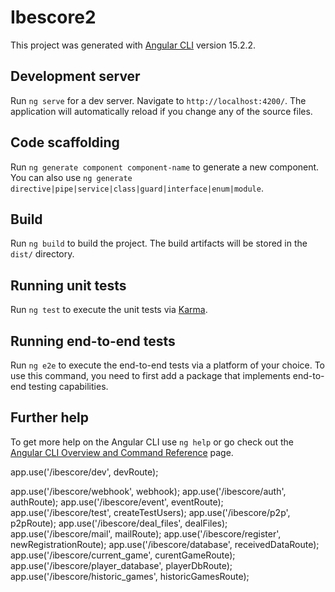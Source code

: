 # Ibescore2

This project was generated with [Angular CLI](https://github.com/angular/angular-cli) version 15.2.2.

## Development server

Run `ng serve` for a dev server. Navigate to `http://localhost:4200/`. The application will automatically reload if you change any of the source files.

## Code scaffolding

Run `ng generate component component-name` to generate a new component. You can also use `ng generate directive|pipe|service|class|guard|interface|enum|module`.

## Build

Run `ng build` to build the project. The build artifacts will be stored in the `dist/` directory.

## Running unit tests

Run `ng test` to execute the unit tests via [Karma](https://karma-runner.github.io).

## Running end-to-end tests

Run `ng e2e` to execute the end-to-end tests via a platform of your choice. To use this command, you need to first add a package that implements end-to-end testing capabilities.

## Further help

To get more help on the Angular CLI use `ng help` or go check out the [Angular CLI Overview and Command Reference](https://angular.io/cli) page.

app.use('/ibescore/dev', devRoute);

app.use('/ibescore/webhook', webhook);
app.use('/ibescore/auth', authRoute);
app.use('/ibescore/event', eventRoute);
app.use('/ibescore/test', createTestUsers);
app.use('/ibescore/p2p', p2pRoute);
app.use('/ibescore/deal_files', dealFiles);
app.use('/ibescore/mail', mailRoute);
app.use('/ibescore/register', newRegistrationRoute);
app.use('/ibescore/database', receivedDataRoute);
app.use('/ibescore/current_game', curentGameRoute);
app.use('/ibescore/player_database', playerDbRoute);
app.use('/ibescore/historic_games', historicGamesRoute);

